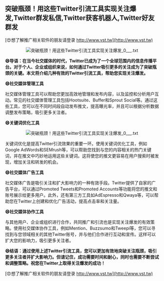 ## **突破瓶颈！用这些Twitter引流工具实现关注爆发,Twitter群发私信,Twitter获客机器人,Twitter好友群发**

[😍想了解推广相关软件的朋友请登录 http://www.vst.tw](http://www.vst.tw)

 <center><img src="https://vst.tw/MP4/tuiguang/png/4.png" alt="突破瓶颈！用这些Twitter引流工具实现关注爆发_0___.txt"></center>

**😄导语：在当今社交媒体的时代，Twitter已成为了一个全球范围内的信息传播平台。对于个人、企业或组织来说，如何通过Twitter吸引更多的关注成为了突破瓶颈的关键。本文将介绍几种有效的Twitter引流工具，帮助您实现关注爆发。**

**😄社交媒体管理工具**

社交媒体管理工具可以帮助您更加高效地管理和发布内容，以及监控和分析用户互动。常见的社交媒体管理工具包括Hootsuite、Buffer和Sprout Social等。通过这些工具，您可以在不同时间段自动发布推文，提高曝光率，并且可以根据分析数据调整发布策略，吸引更多关注者。

**😄关键词优化工具**

 <center><img src="https://vst.tw/MP4/tuiguang/png/7.png" alt="突破瓶颈！用这些Twitter引流工具实现关注爆发_0___.txt"></center>

关键词优化是提高Twitter引流效果的重要一环。使用关键词优化工具，例如Google AdWords和SEMrush等，可以帮助您找到与您的内容相关的热门关键词，并在推文中巧妙地运用这些关键词。这将使您的推文更容易在用户搜索时被发现，增加关注和转发的机会。

**😄社交媒体广告工具**

社交媒体广告是吸引关注和扩大影响力的一种有效手段。Twitter提供了自家的广告平台，可以通过Promoted Tweets和Promoted Accounts等功能将您的推文和账号展示给更多用户。此外，还有第三方工具如AdEspresso和Qwaya等，可以帮助您在Twitter上创建和优化广告活动，提高点击率和关注量。

**😄社交媒体协作工具**

与其他用户、企业或组织进行合作，共同推广和引流也是实现关注爆发的有效策略。使用社交媒体协作工具，例如Mention、Buzzsumo和Tweepi等，您可以寻找到与您领域相关的其他Twitter账号，并与他们合作进行互动和宣传。这样可以扩大您的影响力，吸引更多关注者。

**😄结语：通过使用上述Twitter引流工具，您可以更加有效地突破关注瓶颈，吸引更多关注者并扩大影响力。但请记住，成功需要时间和耐心，同时也需要不断尝试和调整策略。祝您在Twitter上取得关注爆发的成功！**

[😍想了解推广相关软件的朋友请登录 http://www.vst.tw](http://www.vst.tw)



